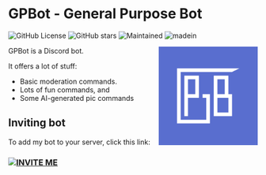 # GPBot - General Purpose Bot

![GitHub License](https://img.shields.io/github/license/Kaper365/GPBot?style=for-the-badge) ![GitHub stars](https://img.shields.io/github/stars/Kaper365/GPBot?style=for-the-badge) ![Maintained](https://img.shields.io/badge/Maintained-yes-blueviolet?style=for-the-badge) ![madein](https://img.shields.io/badge/MADE%20IN-DISCORD.JS-success?style=for-the-badge)

<img align="right" src="https://raw.githubusercontent.com/Kaper365/GPBot/master/assets/logo.png" width="200">

GPBot is a Discord bot.

It offers a lot of stuff:
- Basic moderation commands.
- Lots of fun commands, and
- Some AI-generated pic commands

## Inviting bot

To add my bot to your server, click this link:

### [![INVITE ME](https://img.shields.io/badge/INVITE-ME-critical?style=for-the-badge&logo=discord)](https://bit.ly/31Eatah)
